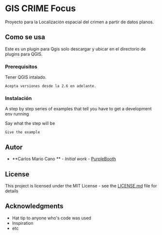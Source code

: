 # GIS CRIME Focus

Proyecto para la Localización espacial del crimen a partir de datos planos.

## Como se usa

Este es un plugin para Qgis solo descargar y ubicar en el directorio de plugins para QGIS.

### Prerequisitos

Tener QGIS intalado. 

```
Acepta versiones desde la 2.6 en adelante. 
```

### Instalación

A step by step series of examples that tell you have to get a development env running

Say what the step will be

```
Give the example
```

## Autor

* **Carlos Mario Cano ** - *Initial work* - [PurpleBooth](https://github.com/kanocampillo)

## License

This project is licensed under the MIT License - see the [LICENSE.md](LICENSE.md) file for details

## Acknowledgments

* Hat tip to anyone who's code was used
* Inspiration
* etc
